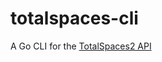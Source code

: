 # totalspaces-cli

A Go CLI for the [TotalSpaces2 API](https://github.com/binaryage/totalspaces2-api)

